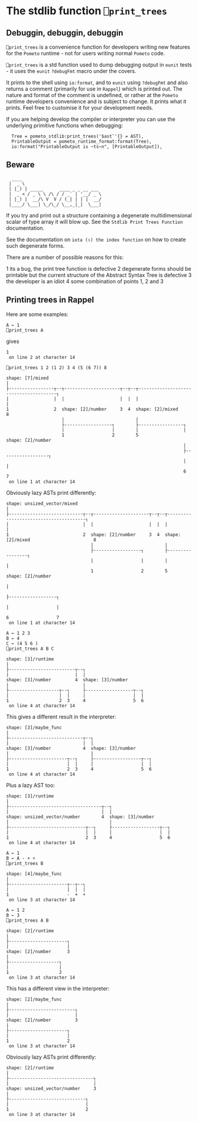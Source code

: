 # The stdlib function `⎕print_trees`

## Debuggin, debuggin, debuggin

`⎕print_trees` is a convenience function for developers writing new features for the `Pometo` runtime - not for users writing normal `Pometo` code.

`⎕print_trees` is a std function used to dump debugging output in `eunit` tests - it uses the `eunit` `?debugFmt` macro under the covers.

It prints to the shell using `io:format`, and to `eunit` using `?debugFmt` and also returns a comment (primarily for use in `Rappel`) which is printed out. The nature and format of the comment is undefined, or rather at the `Pometo` runtime developers convenience and is subject to change. It prints what it prints. Feel free to customise it for your development needs.

If you are helping develop the compiler or interpreter you can use the underlying primitive functions when debugging:

```
  Tree = pometo_stdlib:print_trees('$ast¯'{} = AST),
  PrintableOutput = pometo_runtime_format:format(Tree),
  io:format("PrintableOutput is ~ts~n", [PrintableOutput]),
```

## Beware

```code
  ____
 |  _ \
 | |_) | _____      ____ _ _ __ ___
 |  _ < / _ \ \ /\ / / _` | '__/ _ \
 | |_) |  __/\ V  V / (_| | | |  __/
 |____/ \___| \_/\_/ \__,_|_|  \___|
```

If you try and print out a structure containing a degenerate multidimensional scalar of type array it will blow up. See the `Stdlib Print Trees Function` documentation.

See the documentation on `iota (⍳) the index function` on how to create such degenerate forms.

There are a number of possible reasons for this:

1 its a bug, the print tree function is defective
2 degenerate forms should be printable but the current structure of the Abstract Syntax Tree is defective
3 the developer is an idiot
4 some combination of points 1, 2 and 3

## Printing trees in Rappel

Here are some examples:

```pometo
A ← 1
⎕print_trees A
```

gives

```pometo_results
1  
 on line 2 at character 14

```

```pometo
⎕print_trees 1 2 (1 2) 3 4 (5 (6 7)) 8
```

```pometo_results
shape: [7]/mixed                                                                            
|                                                                                           
├-----------------┬--┬---------------------┬--┬--┬---------------------------------------┐  
|                 |  |                     |  |  |                                       |  
1                 2  shape: [2]/number     3  4  shape: [2]/mixed                        8  
                     |                           |                                          
                     ├------------------┐        ├-----------------┐                        
                     |                  |        |                 |                        
                     1                  2        5                 shape: [2]/number        
                                                                   |                        
                                                                   ├------------------┐     
                                                                   |                  |     
                                                                   6                  7     
 on line 1 at character 14

```

Obviously lazy ASTs print differently:

```pometo_lazy
shape: unsized_vector/mixed                                                                            
|                                                                                                      
├----------------------------┬--┬---------------------┬--┬--┬---------------------------------------┐  
|                            |  |                     |  |  |                                       |  
1                            2  shape: [2]/number     3  4  shape: [2]/mixed                        8  
                                |                           |                                          
                                ├------------------┐        ├-----------------┐                        
                                |                  |        |                 |                        
                                1                  2        5                 shape: [2]/number        
                                                                              |                        
                                                                              ├------------------┐     
                                                                              |                  |     
                                                                              6                  7     
 on line 1 at character 14

```

```pometo
A ← 1 2 3
B ← 4
C ← (4 5 6 )
⎕print_trees A B C
```

```pometo_results
shape: [3]/runtime                                    
|                                                     
├-------------------------┬--┐                        
|                         |  |                        
shape: [3]/number         4  shape: [3]/number        
|                            |                        
├-------------------┬--┐     ├------------------┬--┐  
|                   |  |     |                  |  |  
1                   2  3     4                  5  6  
 on line 4 at character 14

```

This gives a different result in the interpreter:

```pometo_interpreted
shape: [3]/maybe_func                                    
|                                                        
├----------------------------┬--┐                        
|                            |  |                        
shape: [3]/number            4  shape: [3]/number        
|                               |                        
├----------------------┬--┐     ├------------------┬--┐  
|                      |  |     |                  |  |  
1                      2  3     4                  5  6  
 on line 4 at character 14

```

Plus a lazy AST too:

```pometo_lazy
shape: [3]/runtime                                              
|                                                               
├-----------------------------------┬--┐                        
|                                   |  |                        
shape: unsized_vector/number        4  shape: [3]/number        
|                                      |                        
├-----------------------------┬--┐     ├------------------┬--┐  
|                             |  |     |                  |  |  
1                             2  3     4                  5  6  
 on line 4 at character 14

```

```pometo
A ← 1
B ← A - + ÷
⎕print_trees B
```

```pometo_results
shape: [4]/maybe_func           
|                               
├----------------------┬--┬--┐  
|                      |  |  |  
1                      -  +  ÷  
 on line 3 at character 14

```

```pometo
A ← 1 2
B ← 3
⎕print_trees A B
```

```pometo_results
shape: [2]/runtime        
|                         
├----------------------┐  
|                      |  
shape: [2]/number      3  
|                         
├-------------------┐     
|                   |     
1                   2     
 on line 3 at character 14

```

This has a different view in the interpreter:

```pometo_interpreted
shape: [2]/maybe_func        
|                            
├-------------------------┐  
|                         |  
shape: [2]/number         3  
|                            
├----------------------┐     
|                      |     
1                      2     
 on line 3 at character 14

```

Obviously lazy ASTs print differently:

```pometo_lazy
shape: [2]/runtime                  
|                                   
├--------------------------------┐  
|                                |  
shape: unsized_vector/number     3  
|                                   
├-----------------------------┐     
|                             |     
1                             2     
 on line 3 at character 14

```